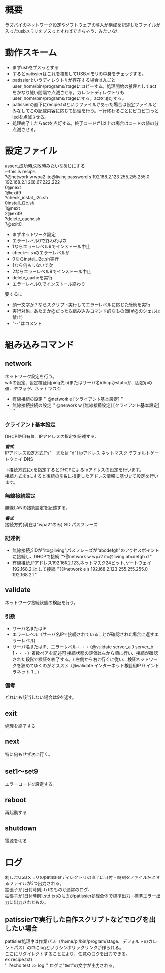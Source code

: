 # 概要 
ラズパイのネットワーク設定やソフトウェアの導入が構成を記述したファイルが入ったusbメモリをプスっとすればできちゃう、みたいな\\

# 動作スキーム 
  - まずusbをプスっとする
  - するとpatissierはこれを検知してUSBメモリの中身をチェックする。
  - patissierというディレクトリが存在する場合は丸ごとuser_home/bin/programs/stageにコピーする。処理開始の狼煙としてactをかなり短い間隔で点滅させる。カレントディレクトリもuser_home/bin/programs/stageにする。actを消灯する。
  - patissierの直下にrecipe.txtというファイルがあった場合は設定ファイルとみなしてこの記載内容に応じて処理を行う。一行終わるごとにピコピコっとledを点滅させる。
  - 処理終了したらactを点灯する。終了コードが1以上の場合はコードの値の分点滅させる。

# 設定ファイル 
assert,成功時,失敗時みたいな感じにする  
    --this is recipe.  
    ?@network w wpa2 ito@living password s 192.168.2.123 255.255.255.0 192.168.2.1 208.67.222.222  
    0@next  
    1@exit9  
    ?check_install_i2c.sh  
    0install_i2c.sh  
    1@next  
    2@exit9  
    ?delete_cache.sh  
    ?@exit0  
  - まずネットワーク設定
  - エラーレベル0で終われば次
  - 1ならエラーレベル9でインストール中止
  - check〜.shのエラーレベルが
  - 0ならinstaii_i2c.sh実行
  - 1なら何もしないで次
  - 2ならエラーレベル9でインストール中止
  - delete_cacheを実行
  - エラーレベル0.でインストール終わり

要するに  
  - 頭一文字が？ならスクリプト実行してエラーレベルに応じた後続を実行
  - 実行対象、あたまか@だったら組み込みコマンド的なもの(頭が@のシェルは禁止)
  - "--"はコメント

# 組み込みコマンド 
## network 
ネットワーク設定を行う。  
wifiの設定、設定検証用ping先ip(またはサーバ名)dhcpかstaticか、固定ipの値、デフォゲ、ネットマスク   
  * 有線接続の設定
''
    @network e [クライアント基本設定]
''
  * 無線接続接続の設定
''
    @network w [無線接続設定] [クライアント基本設定]
''

### クライアント基本設定
DHCP使用有無、IPアドレスの指定を記述する。

***書式***  
IPアドレス設定方式["s"　または "d"] ipアドレス ネットマスク デフォルトゲートウェイ DNS  

→接続方式にdを指定するとDHCPによるIpアドレスの設定を行います。  
接続方式をsにすると後続の引数に指定したアドレス情報に基づいて設定を行います。

### 無線接続設定 
無線LANの接続設定を記述する。

***書式***  
接続方式(現在は"wpa2"のみ) SID パスフレーズ

### 記述例 
  * 無線接続,SIDが"ito@living",パスフレーズが"abcdefgh"のアクセスポイントに接続し、DHCPで接続
''?@network w wpa2 ito@living abcdefgh d
''
  * 有線接続,IPアドレス192.168.2.123,ネットマスク24ビット,ゲートウェイ192.168.2.1として接続
''?@network e s 192.168.2.123 255.255.255.0 192.168.2.1
''


## validate 
ネットワーク接続状態の検証を行う。

### 引数 
  * サーバ名またはIP
  * エラーレベル（サーバ名IPで接続されていることが確認された場合に返すエラーレベル)
  * サーバ名またはIP、エラーレベル・・・（@validate server_a 0 server_b 1・・・）複数ペアを記述可
接続状態の評価は左から順に行い、接続が確認された段階で検証を終了する。\\
左側から右に行くに従い、検証ネットワークを狭めてゆくのがオススメ（@validate インターネット検証用IP 0 イントラネット 1 …)

### 備考 
どれにも該当しない場合は9を返す。
## exit 
処理を終了する
## next 
特に何もせず次に行く。
## set1〜set9 
エラーコードを設定する。
## reboot 
再起動する
## shutdown
電源を切る

# ログ 
刺したUSBメモリのpatissierディレクトリの直下に日付・時刻をファイル名とするファイルが2つ出力される。  
拡張子が[日付時刻].txtのものが通常のログ、  
拡張子が[日付時刻].std.txtのものがpatissier処理全体で標準出力・標準エラー出力に出力されたもの。  

## patissierで実行した自作スクリプトなどでログを出したい場合 
pattisier処理中は作業パス（/home/pi/bin/program/stage、デフォルトのカレントパス）の中にlogというシンボリックリンクが作られる。  
ここにリダイレクトすることにより、任意のログを出力できる。  
ex recipe.txt)  
''
?echo test >> log
''
ログに"test"の文字が出力される。
